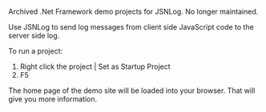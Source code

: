 Archived .Net Framework demo projects for JSNLog. No longer maintained.

Use JSNLog to send log messages from client side JavaScript code to the server side log. 

To run a project:
1. Right click the project | Set as Startup Project
2. F5

The home page of the demo site will be loaded into your browser. That will give you more information.

